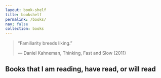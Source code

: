 ```yaml
---
layout: book-shelf
title: bookshelf
permalink: /books/
nav: false
collection: books
---
```


> “Familiarity breeds liking.”
>
> ― Daniel Kahneman, Thinking, Fast and Slow (2011) 

## Books that I am reading, have read, or will read
